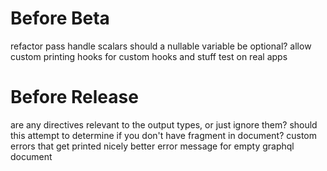 # Before Beta

refactor pass
handle scalars
should a nullable variable be optional?
allow custom printing hooks for custom hooks and stuff
test on real apps

# Before Release

are any directives relevant to the output types, or just ignore them?
should this attempt to determine if you don't have fragment in document?
custom errors that get printed nicely
better error message for empty graphql document
